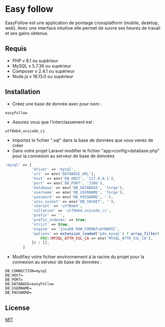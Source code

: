 # Easy follow

EasyFollow est une application de pointage crossplatform (mobile, desktop, web).
Avec une interface intuitive elle permet de suivre ses heures de travail et ses gains
obtenus.

## Requis

- PHP v 8.1 ou supérieur
- MySQL v 5.7.36 ou supérieur
- Composer v 2.4.1 ou supérieur
- Node.js v 18.13.0 ou supérieur

## Installation

- Créez une base de donnée avec pour nom :
```
easyFollow
```
- Assurez vous que l'interclassement est :
```
utf8mb4_unicode_ci
```
- Importez le fichier ".sql" dans la base de données que vous venez de créer
- Dans votre projet Laravel modifier le fichier "app>config>database.php" pour la connexion au serveur de base de données
```php
'mysql' => [
            'driver' => 'mysql',
            'url' => env('DATABASE_URL'),
            'host' => env('DB_HOST', '127.0.0.1'),
            'port' => env('DB_PORT', '3306'),
            'database' => env('DB_DATABASE', 'forge'),
            'username' => env('DB_USERNAME', 'forge'),
            'password' => env('DB_PASSWORD', ''),
            'unix_socket' => env('DB_SOCKET', ''),
            'charset' => 'utf8mb4',
            'collation' => 'utf8mb4_unicode_ci',
            'prefix' => '',
            'prefix_indexes' => true,
            'strict' => true,
            'engine' => 'InnoDB ROW_FORMAT=DYNAMIC',
            'options' => extension_loaded('pdo_mysql') ? array_filter([
                PDO::MYSQL_ATTR_SSL_CA => env('MYSQL_ATTR_SSL_CA'),
            ]) : [],
        ]
```
- Modifiez votre fichier environnement à la racine du projet pour la connexion au serveur de base de données :
```
DB_CONNECTION=mysql
DB_HOST=
DB_PORT=
DB_DATABASE=easyFollow
DB_USERNAME=
DB_PASSWORD=
```

## License

[MIT](https://choosealicense.com/licenses/mit/)